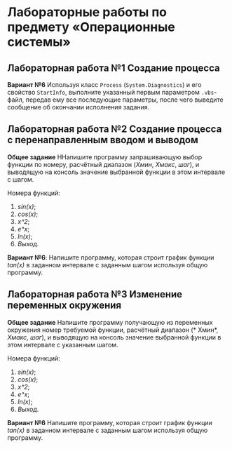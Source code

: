 # Лабораторные работы по предмету «Операционные системы»

## Лабораторная работа №1 Создание процесса

**Вариант №6** Используя класс `Process` (`System.Diagnostics`) и его свойство `StartInfo`, выполните указанный первым
параметром `.vbs`-файл, передав ему все последующие параметры, после чего выведите сообщение об окончании исполнения
задания.

## Лабораторная работа №2 Создание процесса с перенаправленным вводом и выводом

**Общее задание** ННапишите программу запрашивающую выбор функции по номеру, расчётный диапазон (*Xмин*, *Xмакс*,
*шаг*), и выводящую на консоль значение выбранной функции в этом интервале с шагом.

Номера функций:

1. *sin(x)*;
2. *cos(x)*;
3. *x^2*;
4. *e^x*;
5. *ln(x)*;
6. *Выход*.

**Вариант №6**: Напишите программу, которая строит график функции *tan(x)* в заданном интервале с заданным шагом
используя общую программу.

## Лабораторная работа №3 Изменение переменных окружения

**Общее задание** Напишите программу получающую из переменных окружения номер требуемой функции, расчётный диапазон (*
Xмин*, *Xмакс*, *шаг*), и выводящую на консоль значение выбранной функции в этом интервале с указанным шагом.

Номера функций:

1. *sin(x)*;
2. *cos(x)*;
3. *x^2*;
4. *e^x*;
5. *ln(x)*;
6. *Выход*.

**Вариант №6** Напишите программу, которая строит график функции *tan(x)* в заданном интервале с заданным шагом
используя общую программу.